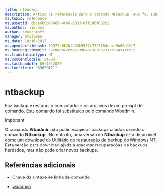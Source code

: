 ```yaml
---
title: ntbackup
description: Artigo de referência para o comando Ntbackup, que foi substituído pelo comando Wbadmin.
ms.topic: reference
ms.assetid: 6bce6b0d-646b-46b6-b833-0ff1d6f082c2
ms.author: lizross
author: eross-msft
manager: mtillman
ms.date: 10/16/2017
ms.openlocfilehash: 49977c6b7bfb33b9537c7892f84eacb0b08a15f7
ms.sourcegitcommit: db2d46842c68813d043738d6523f13d8454fc972
ms.translationtype: MT
ms.contentlocale: pt-BR
ms.lasthandoff: 09/10/2020
ms.locfileid: "89639171"
---
```

# <a name="ntbackup"></a>ntbackup

Faz backup e restaura o computador e os arquivos de um prompt de comando. Este comando foi substituído pelo [comando Wbadmin](wbadmin.md).

> [!IMPORTANT]
> O comando **Wbadmin** não pode recuperar backups criados usando o comando **Ntbackup** . No entanto, uma versão do **Ntbackup** está disponível como um download do [Utilitário de restauração de backup do Windows NT](https://www.microsoft.com/download/details.aspx?id=4220). Esta versão para download ajuda a executar recuperações de backups herdados, mas não pode criar novos backups.

## <a name="additional-references"></a>Referências adicionais

- [Chave da sintaxe de linha de comando](command-line-syntax-key.md)

- [wbadmin](wbadmin.md)
